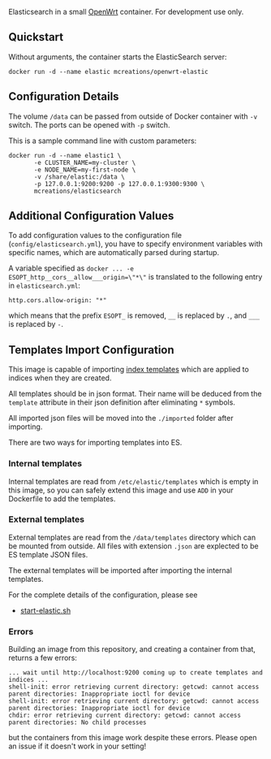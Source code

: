 Elasticsearch in a small [OpenWrt](http://openwrt.org) container. For development use only.

## Quickstart

Without arguments, the container starts the ElasticSearch server:

```
docker run -d --name elastic mcreations/openwrt-elastic
```

## Configuration Details

The volume `/data` can be passed from outside of Docker container with `-v` switch.
The ports can be opened  with `-p` switch.

This is a sample command line with custom parameters:

```
docker run -d --name elastic1 \
       -e CLUSTER_NAME=my-cluster \
       -e NODE_NAME=my-first-node \
       -v /share/elastic:/data \
       -p 127.0.0.1:9200:9200 -p 127.0.0.1:9300:9300 \
       mcreations/elasticsearch
```
## Additional Configuration Values

To add configuration values to the configuration file
(`config/elasticsearch.yml`), you have to specify environment
variables with specific names, which are automatically parsed during
startup.

A variable specified as `docker ... -e ESOPT_http__cors__allow___origin=\"*\"`
is translated to the following entry in `elasticsearch.yml`:

```
http.cors.allow-origin: "*"
```

which means that the prefix `ESOPT_` is removed, `__` is replaced by
`.`, and `___` is replaced by `-`.

## Templates Import Configuration

This image is capable of importing
[index templates](https://www.elastic.co/guide/en/elasticsearch/reference/current/indices-templates.html)
which are applied to indices when they are created.

All templates should be in json format. Their name will be deduced
from the `template` attribute in their json definition after
eliminating `*` symbols.

All imported json files will be moved into the `./imported` folder
after importing.

There are two ways for importing templates into ES.

### Internal templates

Internal templates are read from `/etc/elastic/templates` which is
empty in this image, so you can safely extend this image and use `ADD`
in your Dockerfile to add the templates.

### External templates

External templates are read from the `/data/templates` directory which
can be mounted from outside. All files with extension `.json` are
explected to be ES template JSON files.

The external templates will be imported after importing the internal
templates.

For the complete details of the configuration, please see

- [start-elastic.sh](https://github.com/m-creations/docker-openwrt-elastic/blob/master/image/root/start-elastic.sh)


### Errors
 
Building an image from this repository, and creating a container from that, returns a few errors: 

```
... wait until http://localhost:9200 coming up to create templates and indices ...
shell-init: error retrieving current directory: getcwd: cannot access parent directories: Inappropriate ioctl for device
shell-init: error retrieving current directory: getcwd: cannot access parent directories: Inappropriate ioctl for device
chdir: error retrieving current directory: getcwd: cannot access parent directories: No child processes
```

but the containers from this image work despite these errors. Please
open an issue if it doesn't work in your setting!

